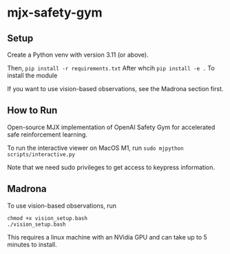 # mjx-safety-gym

## Setup
Create a Python venv with version 3.11 (or above). 

Then, 
```pip install -r requirements.txt```
After whcih 
```pip install -e .``` 
To install the module 

If you want to use vision-based observations, see the Madrona section first. 

## How to Run 
Open-source MJX implementation of OpenAI Safety Gym for accelerated safe reinforcement learning.

To run the interactive viewer on MacOS M1, run
```sudo mjpython scripts/interactive.py ```

Note that we need sudo privileges to get access to keypress information. 


## Madrona
To use vision-based observations, run 
```
chmod +x vision_setup.bash
./vision_setup.bash
```
This requires a linux machine with an NVidia GPU and can take up to 5 minutes to install.

